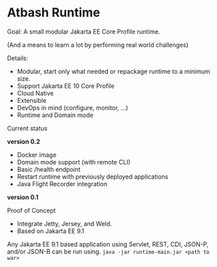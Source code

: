 # Atbash Runtime

Goal: A small modular Jakarta EE Core Profile runtime.

(And a means to learn a lot by performing real world challenges)

Details:

- Modular, start only what needed or repackage runtime to a minimum size.
- Support Jakarta EE 10 Core Profile
- Cloud Native
- Extensible
- DevOps in mind (configure, monitor, ...)
- Runtime and Domain mode

Current status


**version 0.2**

- Docker image
- Domain mode support (with remote CLI)
- Basic /health endpoint
- Restart runtime with previously deployed applications
- Java Flight Recorder integration

**version 0.1**

Proof of Concept

- Integrate Jetty, Jersey, and Weld.
- Based on Jakarta EE 9.1

Any Jakarta EE 9.1 based application using Servlet, REST, CDI, JSON-P, and/or JSON-B can be run using.
`java -jar runtime-main.jar <path to war>`


